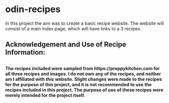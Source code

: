 # odin-recipes
In this project the aim was to create a basic recipe website. The website will consist of a main index page, which will have links to a 3 recipes.


<p><h2>Acknowledgement and Use of Recipe Information:<h2></p>


<p><h4>The recipes included were sampled from https://preppykitchen.com for all three recipes and images. I do not own any of the recipes, and neither am I affiliated with this website. Slight changes were made to the recipes for the purpose of this project, and it is not recommended to use the recipes included in this project. The purpose of use of these recipes were merely intended for the project itself.<h4></p>
